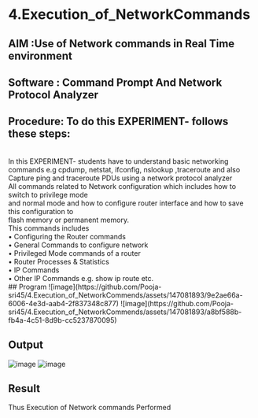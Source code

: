 # 4.Execution_of_NetworkCommands
## AIM :Use of Network commands in Real Time environment
## Software : Command Prompt And Network Protocol Analyzer
## Procedure: To do this EXPERIMENT- follows these steps:
<BR>
In this EXPERIMENT- students have to understand basic networking commands e.g cpdump, netstat, ifconfig, nslookup ,traceroute and also Capture ping and traceroute PDUs using a network protocol analyzer 
<BR>
All commands related to Network configuration which includes how to switch to privilege mode
<BR>
and normal mode and how to configure router interface and how to save this configuration to
<BR>
flash memory or permanent memory.
<BR>
This commands includes
<BR>
• Configuring the Router commands
<BR>
• General Commands to configure network
<BR>
• Privileged Mode commands of a router 
<BR>
• Router Processes & Statistics
<BR>
• IP Commands
<BR>
• Other IP Commands e.g. show ip route etc.
<BR>
## Program
![image](https://github.com/Pooja-sri45/4.Execution_of_NetworkCommends/assets/147081893/9e2ae66a-6006-4e3d-aab4-2f837348c877)
![image](https://github.com/Pooja-sri45/4.Execution_of_NetworkCommends/assets/147081893/a8bf588b-fb4a-4c51-8d9b-cc5237870095)


## Output
![image](https://github.com/Pooja-sri45/4.Execution_of_NetworkCommends/assets/147081893/b52fec08-d006-45a2-859f-9f6534a75200)
![image](https://github.com/Pooja-sri45/4.Execution_of_NetworkCommends/assets/147081893/701a3270-0115-472d-ae04-37f9ad2ec485)


## Result
Thus Execution of Network commands Performed 
